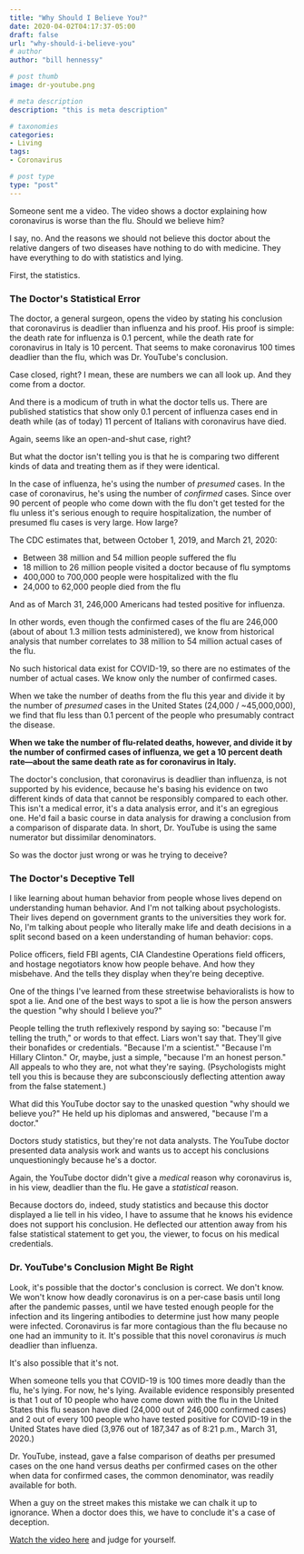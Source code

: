 ```yaml
---
title: "Why Should I Believe You?"
date: 2020-04-02T04:17:37-05:00
draft: false
url: "why-should-i-believe-you"
# author
author: "bill hennessy"

# post thumb
image: dr-youtube.png

# meta description
description: "this is meta description"

# taxonomies
categories: 
- Living
tags:
- Coronavirus

# post type
type: "post"
---
```


Someone sent me a video. The video shows a doctor explaining how coronavirus is worse than the flu. Should we believe him?

I say, no. And the reasons we should not believe this doctor about the relative dangers of two diseases have nothing to do with medicine. They have everything to do with statistics and lying. 

First, the statistics. 

### The Doctor's Statistical Error

The doctor, a general surgeon, opens the video by stating his conclusion that coronavirus is deadlier than influenza and his proof. His proof is simple: the death rate for influenza is 0.1 percent, while the death rate for coronavirus in Italy is 10 percent. That seems to make coronavirus 100 times deadlier than the flu, which was Dr. YouTube's conclusion.  

Case closed, right? I mean, these are numbers we can all look up. And they come from a doctor. 

And there is a modicum of truth in what the doctor tells us. There are published statistics that show only 0.1 percent of influenza cases end in death while (as of today) 11 percent of Italians with coronavirus have died. 

Again, seems like an open-and-shut case, right?

But what the doctor isn't telling you is that he is comparing two different kinds of data and treating them as if they were identical. 

In the case of influenza, he's using the number of *presumed* cases. In the case of coronavirus, he's using the number of *confirmed* cases. Since over 90 percent of people who come down with the flu don't get tested for the flu unless it's serious enough to require hospitalization, the number of presumed flu cases is very large. How large?

The CDC estimates that, between October 1, 2019, and March 21, 2020:

* Between 38 million and 54 million people suffered the flu
* 18 million to 26 million people visited a doctor because of flu symptoms
* 400,000 to 700,000 people were hospitalized with the flu
* 24,000 to 62,000 people died from the flu

And as of March 31, 246,000 Americans had tested positive for influenza.

In other words, even though the confirmed cases of the flu are 246,000 (about of about 1.3 million tests administered), we know from historical analysis that number correlates to 38 million to 54 million actual cases of the flu. 

No such historical data exist for COVID-19, so there are no estimates of the number of actual cases. We know only the number of confirmed cases. 

When we take the number of deaths from the flu this year and divide it by the number of *presumed* cases in the United States (24,000 / ~45,000,000), we find that flu less than 0.1 percent of the people who presumably contract the disease. 

**When we take the number of flu-related deaths, however, and divide it by the number of confirmed cases of influenza, we get a 10 percent death rate—about the same death rate as for coronavirus in Italy.**

The doctor's conclusion, that coronavirus is deadlier than influenza, is not supported by his evidence, because he's basing his evidence on two different kinds of data that cannot be responsibly compared to each other. This isn't a medical error, it's a data analysis error, and it's an egregious one. He'd fail a basic course in data analysis for drawing a conclusion from a comparison of disparate data. In short, Dr. YouTube is using the same numerator but dissimilar denominators.

So was the doctor just wrong or was he trying to deceive? 

### The Doctor's Deceptive Tell

I like learning about human behavior from people whose lives depend on understanding human behavior. And I'm not talking about psychologists. Their lives depend on government grants to the universities they work for. No, I'm talking about people who literally make life and death decisions in a split second based on a keen understanding of human behavior: cops. 

Police officers, field FBI agents, CIA Clandestine Operations field officers, and hostage negotiators know how people behave. And how they misbehave. And the tells they display when they're being deceptive.

One of the things I've learned from these streetwise behavioralists is how to spot a lie. And one of the best ways to spot a lie is how the person answers the question "why should I believe you?"

People telling the truth reflexively respond by saying so: "because I'm telling the truth," or words to that effect. Liars won't say that. They'll give their bonafides or credentials. "Because I'm a scientist." "Because I'm Hillary Clinton." Or, maybe, just a simple, "because I'm an honest person." All appeals to who they are, not what they're saying. (Psychologists might tell you this is because they are subconsciously deflecting attention away from the false statement.)

What did this YouTube doctor say to the unasked question "why should we believe you?" He held up his diplomas and answered, "because I'm a doctor." 

Doctors study statistics, but they're not data analysts. The YouTube doctor presented data analysis work and wants us to accept his conclusions unquestioningly because he's a doctor. 

Again, the YouTube doctor didn't give a *medical* reason why coronavirus is, in his view, deadlier than the flu. He gave a *statistical* reason. 

Because doctors do, indeed, study statistics and because this doctor displayed a lie tell in his video, I have to assume that he knows his evidence does not support his conclusion. He deflected our attention away from his false statistical statement to get you, the viewer, to focus on his medical credentials. 

### Dr. YouTube's Conclusion Might Be Right

Look, it's possible that the doctor's conclusion is correct. We don't know. We won't know how deadly coronavirus is on a per-case basis until long after the pandemic passes, until we have tested enough people for the infection and its lingering antibodies to determine just how many people were infected. Coronavirus is far more contagious than the flu because no one had an immunity to it. It's possible that this novel coronavirus *is* much deadlier than influenza.

It's also possible that it's not. 

When someone tells you that COVID-19 is 100 times more deadly than the flu, he's lying. For now, he's lying. Available evidence responsibly presented is that 1 out of 10 people who have come down with the flu in the United States this flu season have died (24,000 out of 246,000 confirmed cases) and 2 out of every 100 people who have tested positive for COVID-19 in the United States have died (3,976 out of 187,347 as of 8:21 p.m., March 31, 2020.)

Dr. YouTube, instead, gave a false comparison of deaths per presumed cases on the one hand versus deaths per confirmed cases on the other when data for confirmed cases, the common denominator, was readily available for both.

When a guy on the street makes this mistake we can chalk it up to ignorance. When a doctor does this, we have to conclude it's a case of deception. 

[Watch the video here](https://www.youtube.com/watch?v=DSJzPZCEW4I) and judge for yourself.
